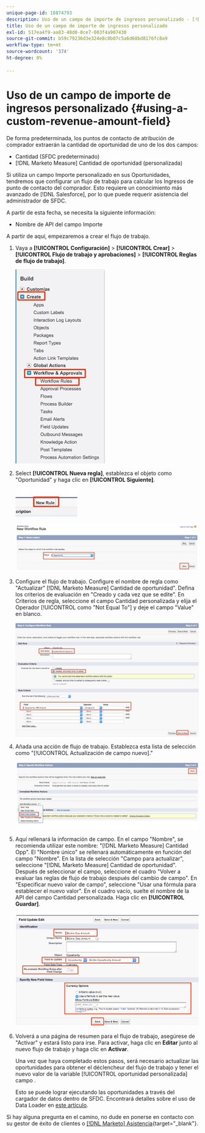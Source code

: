```yaml
---
unique-page-id: 18874793
description: Uso de un campo de importe de ingresos personalizado - [!DNL Marketo Measure] - Documentación del producto
title: Uso de un campo de importe de ingresos personalizado
exl-id: 517ea4f9-aa83-48d0-8ce7-003f4a907430
source-git-commit: b59c79236d3e324e8c8b07c5a6d68bd8176fc8a9
workflow-type: tm+mt
source-wordcount: '374'
ht-degree: 0%

---
```


# Uso de un campo de importe de ingresos personalizado {#using-a-custom-revenue-amount-field}

De forma predeterminada, los puntos de contacto de atribución de comprador extraerán la cantidad de oportunidad de uno de los dos campos:

* Cantidad (SFDC predeterminado)
* [!DNL Marketo Measure] Cantidad de oportunidad (personalizada)

Si utiliza un campo Importe personalizado en sus Oportunidades, tendremos que configurar un flujo de trabajo para calcular los Ingresos de punto de contacto del comprador. Esto requiere un conocimiento más avanzado de [!DNL Salesforce], por lo que puede requerir asistencia del administrador de SFDC.

A partir de esta fecha, se necesita la siguiente información:

* Nombre de API del campo Importe

A partir de aquí, empezaremos a crear el flujo de trabajo.

1. Vaya a **[!UICONTROL Configuración]** > **[!UICONTROL Crear]** > **[!UICONTROL Flujo de trabajo y aprobaciones]** > **[!UICONTROL Reglas de flujo de trabajo]**.

   ![](assets/1.jpg)

1. Select **[!UICONTROL Nueva regla]**, establezca el objeto como &quot;Oportunidad&quot; y haga clic en **[!UICONTROL Siguiente]**.

   ![](assets/2.jpg)

   ![](assets/3.jpg)

1. Configure el flujo de trabajo. Configure el nombre de regla como &quot;Actualizar&quot; [!DNL Marketo Measure] Cantidad de oportunidad&quot;. Defina los criterios de evaluación en &quot;Creado y cada vez que se edite&quot;. En Criterios de regla, seleccione el campo Cantidad personalizada y elija el Operador [!UICONTROL como &quot;Not Equal To&quot;] y deje el campo &quot;Value&quot; en blanco.

   ![](assets/4.jpg)

1. Añada una acción de flujo de trabajo. Establezca esta lista de selección como &quot;[!UICONTROL Actualización de campo nuevo].&quot;

   ![](assets/5.jpg)

1. Aquí rellenará la información de campo. En el campo &quot;Nombre&quot;, se recomienda utilizar este nombre: &quot;[!DNL Marketo Measure] Cantidad Opp&quot;. El &quot;Nombre único&quot; se rellenará automáticamente en función del campo &quot;Nombre&quot;. En la lista de selección &quot;Campo para actualizar&quot;, seleccione &quot;[!DNL Marketo Measure] Cantidad de oportunidad&quot;. Después de seleccionar el campo, seleccione el cuadro &quot;Volver a evaluar las reglas de flujo de trabajo después del cambio de campo&quot;. En &quot;Especificar nuevo valor de campo&quot;, seleccione &quot;Usar una fórmula para establecer el nuevo valor&quot;. En el cuadro vacío, suelte el nombre de la API del campo Cantidad personalizada. Haga clic en **[!UICONTROL Guardar]**.

   ![](assets/6.png)

1. Volverá a una página de resumen para el flujo de trabajo, asegúrese de &quot;Activar&quot; y estará listo para irse. Para activar, haga clic en **Editar** junto al nuevo flujo de trabajo y haga clic en **Activar**.

   Una vez que haya completado estos pasos, será necesario actualizar las oportunidades para obtener el déclencheur del flujo de trabajo y tener el nuevo valor de la variable [!UICONTROL oportunidad personalizada] campo .

   Esto se puede lograr ejecutando las oportunidades a través del cargador de datos dentro de SFDC. Encontrará detalles sobre el uso de Data Loader en [este artículo](/help/advanced-marketo-measure-features/custom-revenue-amount/using-data-loader-to-update-marketo-measure-custom-amount-field.md).

Si hay alguna pregunta en el camino, no dude en ponerse en contacto con su gestor de éxito de clientes o [[!DNL Marketo] Asistencia](https://nation.marketo.com/t5/support/ct-p/Support){target=&quot;_blank&quot;}.
